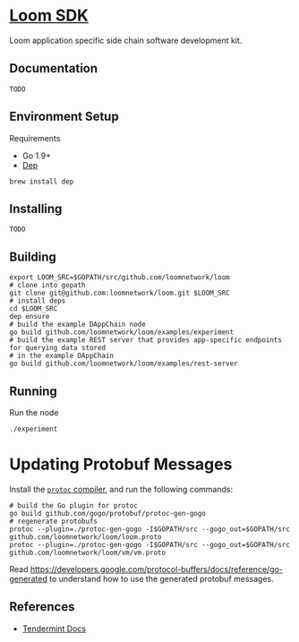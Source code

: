 # [Loom SDK](https://loomx.io)

Loom application specific side chain software development kit.

## Documentation

`TODO`

## Environment Setup

Requirements

* Go 1.9+
* [Dep](https://github.com/golang/dep)
```
brew install dep
```

## Installing

`TODO`

## Building

```shell
export LOOM_SRC=$GOPATH/src/github.com/loomnetwork/loom
# clone into gopath
git clone git@github.com:loomnetwork/loom.git $LOOM_SRC
# install deps
cd $LOOM_SRC
dep ensure
# build the example DAppChain node
go build github.com/loomnetwork/loom/examples/experiment
# build the example REST server that provides app-specific endpoints for querying data stored
# in the example DAppChain
go build github.com/loomnetwork/loom/examples/rest-server
```

## Running

Run the node
```shell
./experiment
```

# Updating Protobuf Messages

Install the [`protoc` compiler](https://github.com/google/protobuf/releases),
and run the following commands:

```shell
# build the Go plugin for protoc
go build github.com/gogo/protobuf/protoc-gen-gogo
# regenerate protobufs
protoc --plugin=./protoc-gen-gogo -I$GOPATH/src --gogo_out=$GOPATH/src github.com/loomnetwork/loom/loom.proto
protoc --plugin=./protoc-gen-gogo -I$GOPATH/src --gogo_out=$GOPATH/src github.com/loomnetwork/loom/vm/vm.proto
```

Read https://developers.google.com/protocol-buffers/docs/reference/go-generated to understand how
to use the generated protobuf messages.

## References

 * [Tendermint Docs](https://tendermint.readthedocs.io/en/latest/)
